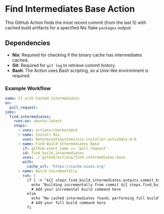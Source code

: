 # Find Intermediates Base Action

This GitHub Action finds the most recent commit (from the last 5) with cached build artifacts for a specified Nix flake `packages` output.

## Dependencies

- **Nix**: Required for checking if the binary cache has intermediates cached.
- **Git**: Required for `git log` to retrieve commit history.
- **Bash**: The Action uses Bash scripting, so a Unix-like environment is required.


### Example Workflow

```yaml
name: CI with Cached Intermediates
on:
  pull_request:
jobs:
  find-intermediates:
    runs-on: ubuntu-latest
    steps:
      - uses: actions/checkout@v4
      - name: Install Nix
        uses: DeterminateSystems/nix-installer-action@v1.0.0
      - name: Find Build Intermediates Base
        if: github.event_name == 'pull_request'
        id: find_build_intermediates
        uses: ./.github/actions/find-intermediates-base
        with:
          cache_url: "https://cache.nixos.org"
      - name: Build Incrementally
        run: |
          if [ -n "${{ steps.find_build_intermediates.outputs.commit_hash }}" ]; then
            echo "Building incrementally from commit ${{ steps.find_build_intermediates.outputs.commit_hash }}"
            # Add your incremental build command here
          else
            echo "No cached intermediates found; performing full build"
            # Add your full build command here
          fi

